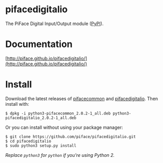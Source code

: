 pifacedigitalio
===============
The PiFace Digital Input/Output module ([PyPI](https://pypi.python.org/pypi/pifacedigitalio/)).


Documentation
=============

[http://piface.github.io/pifacedigitalio/](http://piface.github.io/pifacedigitalio/)


Install
=======

Download the latest releases of
[pifacecommon](https://github.com/piface/pifacecommon/releases) and
[pifacedigitalio](https://github.com/piface/pifacedigitalio/releases).
Then install with:

    $ dpkg -i python3-pifacecommon_2.0.2-1_all.deb python3-pifacedigitalio_2.0.2-1_all.deb

Or you can install without using your package manager:

    $ git clone https://github.com/piface/pifacedigitalio.git
    $ cd pifacedigitalio
    $ sudo python3 setup.py install

*Replace `python3` for `python` if you're using Python 2.*
